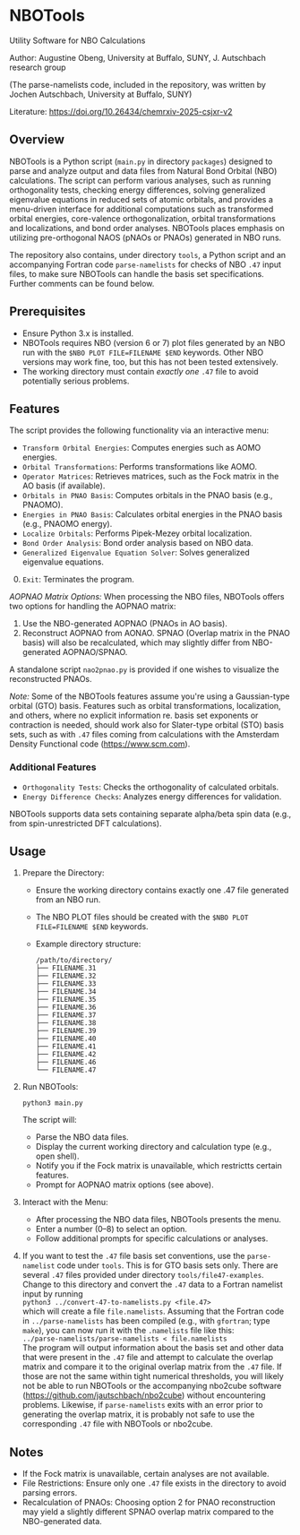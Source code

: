 # NBOTools 

Utility Software for NBO Calculations

Author: Augustine Obeng, University at Buffalo, SUNY, J. Autschbach research group

(The parse-namelists code, included in the repository, was written by Jochen Autschbach, University at Buffalo, SUNY)

Literature: https://doi.org/10.26434/chemrxiv-2025-csjxr-v2


## Overview

NBOTools is a Python script (`main.py` in directory `packages`) designed to parse and analyze output and data files from Natural Bond Orbital (NBO) calculations. The script can perform various analyses, such as  running orthogonality tests, checking energy differences, solving generalized eigenvalue equations in reduced sets of atomic orbitals, and provides a menu-driven interface for additional computations such as transformed orbital energies, core-valence orthogonalization, orbital transformations and localizations, and bond order analyses. NBOTools places emphasis on utilizing pre-orthogonal NAOS (pNAOs or PNAOs) generated in NBO runs.

The repository also contains, under directory `tools`, a Python script and an accompanying Fortran code `parse-namelists` for checks of NBO `.47` input files, to make sure NBOTools can handle the basis set specifications. Further comments can be found below. 

## Prerequisites

- Ensure Python 3.x is installed.
- NBOTools requires NBO (version 6 or 7) plot files generated by an NBO run with the `$NBO PLOT FILE=FILENAME $END` keywords. Other NBO versions may work fine, too, but this has not been tested extensively.
- The working directory must contain *exactly one* `.47` file to avoid potentially serious problems.


## Features

The script provides the following functionality via an interactive menu:

* `Transform Orbital Energies`: Computes energies such as AOMO energies.
* `Orbital Transformations`: Performs transformations like AOMO.
* `Operator Matrices`: Retrieves matrices, such as the Fock matrix in the AO basis (if available).
* `Orbitals in PNAO Basis`: Computes orbitals in the PNAO basis (e.g., PNAOMO).
* `Energies in PNAO Basis`: Calculates orbital energies in the PNAO basis (e.g., PNAOMO energy).
* `Localize Orbitals`: Performs Pipek-Mezey orbital localization.
* `Bond Order Analysis`: Bond order analysis based on NBO data.
* `Generalized Eigenvalue Equation Solver`: Solves generalized eigenvalue equations.
0. `Exit`: Terminates the program.

*AOPNAO Matrix Options:* When processing the NBO files, NBOTools offers two options for handling the AOPNAO matrix:

1. Use the NBO-generated AOPNAO (PNAOs in AO basis).
2. Reconstruct AOPNAO from AONAO. SPNAO (Overlap matrix in the PNAO basis) will also be recalculated, which may slightly differ from NBO-generated AOPNAO/SPNAO.

A standalone script `nao2pnao.py` is provided if one wishes to visualize the reconstructed PNAOs.

*Note:* Some of the NBOTools features assume you're using a Gaussian-type
orbital (GTO)
basis. Features such as orbital transformations, localization, and others,
where no explicit information re. basis set exponents or contraction is
needed, should work also for Slater-type orbital (STO) basis sets, such as 
with `.47` files coming from 
calculations with the Amsterdam Density Functional code (https://www.scm.com).

### Additional Features

- `Orthogonality Tests`: Checks the orthogonality of calculated orbitals.
- `Energy Difference Checks`: Analyzes energy differences for validation.

NBOTools supports data sets containing separate alpha/beta spin data (e.g., from spin-unrestricted DFT calculations).

## Usage

1. Prepare the Directory:

   - Ensure the working directory contains exactly one .47 file generated from an NBO run.
   - The NBO PLOT files should be created with the `$NBO PLOT FILE=FILENAME $END` keywords.
   - Example directory structure:

     ```
     /path/to/directory/
     ├── FILENAME.31
     ├── FILENAME.32
     ├── FILENAME.33
     ├── FILENAME.34
     ├── FILENAME.35
     ├── FILENAME.36
     ├── FILENAME.37
     ├── FILENAME.38
     ├── FILENAME.39
     ├── FILENAME.40
     ├── FILENAME.41
     ├── FILENAME.42
     ├── FILENAME.46
     └── FILENAME.47
     ```

2. Run NBOTools:

   `python3 main.py`
   
   The script will:

   - Parse the NBO data files.
   - Display the current working directory and calculation type (e.g., open shell).
   - Notify you if the Fock matrix is unavailable, which restrictts certain features.
   - Prompt for AOPNAO matrix options (see above).

3. Interact with the Menu:

   - After processing the NBO data files, NBOTools presents the menu.
   - Enter a number (0–8) to select an option.
   - Follow additional prompts for specific calculations or analyses.

4. If you want to test the `.47` file basis set conventions, use the `parse-namelist` code under `tools`. This is for GTO basis sets only. There are several `.47` files provided under directory `tools/file47-examples`. Change to this directory and convert the `.47` data to a Fortran namelist input by running  
`python3 ../convert-47-to-namelists.py <file.47>`  
which will create a file `file.namelists`. Assuming that the Fortran code in `../parse-namelists` has been compiled (e.g., with `gfortran`; type `make`), you can now run it with the `.namelists` file like this:  
`../parse-namelists/parse-namelists < file.namelists`  
The program will output information about the basis set and other data that were present in the `.47` file and attempt to calculate the overlap matrix and compare it to the original overlap matrix from the `.47` file. If those are not the same within tight numerical thresholds, you will likely not be able to run NBOTools or the accompanying nbo2cube software (https://github.com/jautschbach/nbo2cube) without encountering problems. Likewise, if `parse-namelists` exits with an error prior to generating the overlap matrix, it is probably not safe to use
the corresponding `.47` file with NBOTools or nbo2cube.



## Notes

- If the Fock matrix is unavailable, certain analyses are not available.
- File Restrictions: Ensure only one `.47` file exists in the directory to avoid parsing errors.
- Recalculation of PNAOs: Choosing option 2 for PNAO reconstruction may yield a slightly different SPNAO overlap matrix compared to the NBO-generated data.


